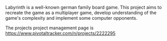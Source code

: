 Labyrinth is a well-known german family board game. This project aims to recreate the game as a multiplayer game, develop understanding of the game's complexity and implement some computer opponents.

The projects project management page is https://www.pivotaltracker.com/n/projects/2222295
